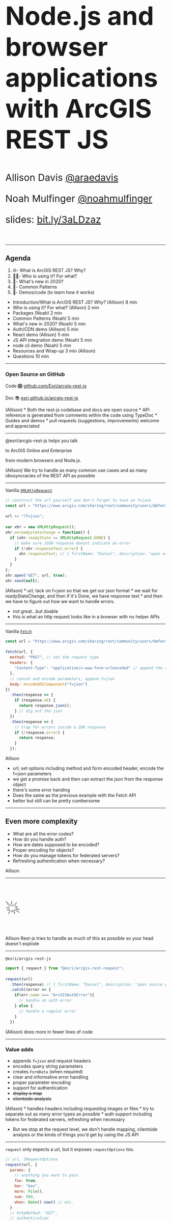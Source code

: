 <!-- .slide: data-background-size="cover" style="padding-left: 80px" data-background="../../template/img/2020/devsummit/bg-1.png" -->

<h1 style="text-align: left; font-size: 80px; ">Node.js and browser applications with ArcGIS REST JS</h1>
<p style="text-align: left; font-size: 30px;">Allison Davis <a href="https://github.com/araedavis">@araedavis</a></p>
<p style="text-align: left; font-size: 30px;">Noah Mulfinger <a href="https://github.com/noahmulfinger">@noahmulfinger</a></p>
<p style="text-align: left; font-size: 30px;">slides: <a href="https://bit.ly/3aLDzaz">bit.ly/3aLDzaz</a></p>

<!-- Add these rows to push your text up so it is not interfering with the event name. Test on your actual projector! -->
<p>&nbsp;</p>

---

<!-- .slide: data-background="../../template/img/2020/devsummit/bg-2.png" -->

## Agenda

1. 🌐- What is ArcGIS REST JS? Why?
1. 👩‍🚀- Who is using it? For what?
1. 📆- What's new in 2020?
1. 💯- Common Patterns
1. 🤹‍- Demos/code (to learn how it works)

<aside class="notes" data-markdown>

* Introduction/What is ArcGIS REST JS? Why? (Allison) 8 min
* Who is using it? For what? (Allison) 2 min
* Packages (Noah) 2 min
* Common Patterns (Noah) 5 min
* What's new in 2020? (Noah) 5 min
* Auth/CDN demo (Allison) 5 min
* React demo (Allison) 5 min
* JS API integration demo (Noah) 5 min
* node cli demo (Noah) 5 min
* Resources and Wrap-up 3 min (Allison)
* Questions 10 min
</aside>

---

<!-- .slide: data-background="../../template/img/2020/devsummit/bg-2.png" -->

### Open Source on GitHub

Code 🎛 [github.com/Esri/arcgis-rest-js](https://github.com/Esri/arcgis-rest-js)

Doc 📚 [esri.github.io/arcgis-rest-js](https://esri.github.io/arcgis-rest-js)

<aside class="notes" data-markdown>
(Allison)
  * Both the rest-js codebase and docs are open source
  *  API reference is generated from comments within the code using TypeDoc
  * Guides and demos
  * pull requests (suggestions, improvements) welcome and appreciated
</aside>

---

<!-- .slide: data-background="../../template/img/2020/devsummit/bg-2.png" -->

@esri/arcgis-rest-js helps you talk

to ArcGIS Online and Enterprise

from modern browsers and Node.js.

<aside class="notes" data-markdown>
(Allison)
We try to handle as many common use cases and as many idiosyncracies of the REST API as possible
</aside>

---

<!-- .slide: data-background="../../template/img/2020/devsummit/bg-2.png" -->

Vanilla [`XMLHttpRequest`](https://developer.mozilla.org/en-US/docs/Web/API/XMLHttpRequest)

```js
// construct the url yourself and don't forget to tack on f=json
const url = "https://www.arcgis.com/sharing/rest/community/users/dmfenton";

url += "?f=json";

var xhr = new XMLHttpRequest();
xhr.onreadystatechange = function() {
  if (xhr.readyState == XMLHttpRequest.DONE) {
    // make sure JSON response doesnt indicate an error
    if (!xhr.responseText.error) {
      xhr.responseText; // { firstName: "Daniel", description: "open source geodev" ... }
    }
  }
};
xhr.open("GET", url, true);
xhr.send(null);
```

<aside class="notes" data-markdown>
(Allison)
  * url; tack on f=json so that we get our json format
  * we wait for readyStateChange, and then if it's Done, we have response text 
  * and then we have to figure out how we want to handle errors.

  * not great...but doable
  * this is what an http request looks like in a browser with no helper APIs
</aside>

---

<!-- .slide: data-background="../../template/img/2020/devsummit/bg-2.png" -->

Vanilla [`Fetch`](https://developer.mozilla.org/en-US/docs/Web/API/Fetch_API/Using_Fetch)

```js
const url = "https://www.arcgis.com/sharing/rest/community/users/dmfenton";

fetch(url, {
  method: "POST", // set the request type
  headers: {
    "Content-Type": "application/x-www-form-urlencoded" // append the right header
  },
  // concat and encode parameters, append f=json
  body: encodeURIComponent("f=json")
})
  .then(response => {
    if (response.ok) {
      return response.json();
    } // dig out the json
  })
  .then(response => {
    // trap for errors inside a 200 response
    if (!response.error) {
      return response;
    }
  });
```

<aside class="notes" data-markdown>
  Allison

  * url; set options including method and form encoded header, encode the f=json parameters
  * we get a promise back and then can extract the json from the response object
  * there's some error handing
  * Does the same as the previous example with the Fetch API 
  * better but still can be pretty cumbersome
</aside>

---

<!-- .slide: data-background="../../template/img/2020/devsummit/bg-2.png" -->

## Even more complexity

- What are all the error codes?
- How do you handle auth?
- How are dates supposed to be encoded?
- Proper encoding for objects?
- How do you manage tokens for federated servers?
- Refreshing authentication when necessary?

<aside class="notes">
Allison

</aside>

---

<!-- .slide: data-background="../../template/img/2020/devsummit/bg-2.png" -->

<p style="font-size: 400%;">💥</p>

<aside class="notes" data-markdown>
Allison
Rest-js tries to handle as much of this as possible so your head doesn't explode
</aside>

---

<!-- .slide: data-background="../../template/img/2020/devsummit/bg-2.png" -->

`@esri/arcgis-rest-js`

```js
import { request } from "@esri/arcgis-rest-request";

request(url)
  .then(response) // { firstName: "Daniel", description: "open source geodev" ... }
  .catch((error => {
    if(err.name === "ArcGISAuthError"){
      // handle an auth error
    } else {
      // handle a regular error
    }
  })
```

<aside class="notes" data-markdown>
(Allison)
  does more in fewer lines of code 
</aside>

---

<!-- .slide: data-background="../../template/img/2020/devsummit/bg-2.png" -->

### Value adds

- appends `f=json` and request headers
- encodes query string parameters
- creates `FormData` (when required)
- clear and informative error handling
- proper parameter encoding
- support for authentication
- ~~display a map~~
- ~~clientside analysis~~

<aside class="notes" data-markdown>
(Allison)
* handles headers including requesting images or files 
* try to separate out as many error types as possible
* auth support including tokens for federated servers, refreshing when necessary

* But we stop at the request level, we don't handle mapping, clientside analysis or the kinds of things you'd get by using the JS API
</aside>

---

<!-- .slide: data-background="../../template/img/2020/devsummit/bg-2.png" -->

`request` only expects a url, but it exposes `requestOptions` too.

```js
// url, IRequestOptions
request(url, {
  params: {
    // anything you want to pass
    foo: true,
    bar: "baz",
    more: File(),
    num: 999,
    when: Date().now() // etc.
  }
  // httpMethod: "GET",
  // authentication
  // portal,
  // headers,
  // fetch
});
```

<aside class="notes" data-markdown>
Allison
  * httpMethod defaults to POST
  * IRequestOptions give you more control over the request
  * authentication helps you generate tokens when you can't make an anonymous request
  * a custom Fetch implementation can be passed in too
</aside>

---

<!-- .slide: data-background="../../template/img/2020/devsummit/bg-2.png" -->

the rest of the API builds on top of `request`

```js
import { geocode } from "@esri/arcgis-rest-geocoding";

// assumes you want to use ArcGIS Online
geocode("LAX").then(response); // { ... candidates: [] }

// IRequestOptions is still available
geocode({
  singleLine: "LAX",
  params: {
    forStorage: true
  },
  authentication
});
```

<aside class="notes" data-markdown>
  Allison
  * Under the hood, geocoding just calls request
  * But with nicer syntax 
</aside>

---

<!-- .slide: data-background="../../template/img/2020/devsummit/bg-2.png" -->

### Goals

- Node.js and (modern) browsers
- a la carte / svelte
- framework agnostic
- shave down the sharp edges
- align with JS ecosystem

<aside class="notes" data-markdown>
Allison
* work in node and modern browsers with small set of polyfills
* keeping the library as small as possible for best loadtime 
* framework agnostic - so that you can use rest-js with React, Angular, Vue, vanilla JS
* keep the rough edges away from your application code; handle edge cases and such from the rest api so you don't have to
* align with the rest of the JS ecosystem - whatever your tooling, your bundler, frameworks - without having to use additional plugins or config

</aside>

---

<!-- .slide: data-background="../../template/img/2020/devsummit/bg-2.png" -->

### Disclaimer\*

- not a product, no roadmap
- work [in progress](https://developers.arcgis.com/rest/)
- scratching our own itch

<aside class="notes" data-markdown>
Allison
* not an official product
* started as a way to standardize functionality and utilities that different Esri teams had created 
* that's why it was decided to open source it - if Esri teams are getting and adding so much value, certainly users and partners can too
</aside>

---

<!-- .slide: data-background="../../template/img/2020/devsummit/bg-2.png" -->

### Comparison

- _kind of_ analogous to ArcGIS API for Python
- **much different** than the ArcGIS API for JavaScript

<aside class="notes" data-markdown>
Allison
  * kind of similar to the Python API in functionality but lacks a notebooks environment like Jupiter notebooks where you can save and rerun your scripts

  * it's all about transactions with the data from the Rest API - no mapping, display capabilities, data analysis
</aside>

---

<!-- .slide: data-background="../../template/img/2020/devsummit/bg-2.png" -->

### In the beginning...

- [ArcGIS for Developers](https://developers.arcgis.com)
- [ArcGIS Hub](https://hub.arcgis.com)
- customers!

<aside class="notes" data-markdown>
Allison
* rest-js has been around over two years now. 
* Began as a collaboration between Hub and the Developer Experience team 
* Hub was using Ember and experimented with open sourcing some of the wrappers they'd created for working with the Rest API and dealing with things like users, items - they found that their solution was a little too specific - difficult for users to grab and go
* Dev experience team was using Angular and a lot of the functionality we had written mirrored that of the Hub team's - but specific to Angular applications and their conventions. 
* So...how to create a solution that eliminated that duplication of work, so that these helpers could be written once and work everywhere
</aside>

---

<!-- .slide: data-background="../../template/img/2020/devsummit/bg-2.png" -->

### As of 2020

- ArcGIS Hub
- ArcGIS for Developers
- Storymaps
- Web AppBuilder (next generation)
- ArcGIS Urban
- Professional Services
- ArcGIS Solutions
- ArcGIS Enterprise
- ArcGIS Analytics for IoT
- Esri UK
- Startups / Partners
- Customers
- You?

<aside class="notes" data-markdown>
Allison
* Over the last couple years, we've seen the floodgates open not only with customer implementations but other teams at Esri

* Handoff to Noah
</aside>

---

<!-- .slide: data-background="../../template/img/2020/devsummit/bg-2.png" -->

## Noah Mulfinger (2)

---

<!-- .slide: data-background="../../template/img/2020/devsummit/bg-2.png" -->

## packages 📦!

- `request` 2.8 kB
- `auth` 3.6 kB
- `portal` 5.1 kB
- `feature-layer` 1.3 kB
- `service-admin` 746 B
- `geocoding` 1 kB
- `routing` 642 B

<aside class="notes" data-markdown>
Noah
- set of packages we have so far
- wrappers on top of request package
- all very lightweight
- if you're bundling them they would be tree-shakeable, only including the functions you actually need
</aside>

---

<!-- .slide: data-background="../../template/img/2020/devsummit/bg-2.png" -->

### since DevSummit 2019...

🎉 rest-js v2.0.0! 🎉

(plus 20 additional releases 🚀)

<aside class="notes" data-markdown>
Noah
- had a major release middle of last year
- lots of updates throughout the year, bug fixes and feature improvements
</aside>

---

<!-- .slide: data-background="../../template/img/2020/devsummit/bg-2.png" -->

### What's new in v2+

- [SearchQueryBuilder](https://esri.github.io/arcgis-rest-js/api/portal/SearchQueryBuilder/)

- Improved [paging](https://esri.github.io/arcgis-rest-js/api/portal/searchItems/#nextPage)

- `setDefaultRequestOptions()` and `withOptions()`

- Package and type reorganization

<aside class="notes" data-markdown>
Noah
- Added a way to build search queries, easier than appending to a long string
- easy paging, making it easier to get the next page of results
- helper methods for reducing repetition of common request options
- lot of reorganization of packages, types, and functions based on feedback and needs of contributors
</aside>

---

<!-- .slide: data-background="../../template/img/2020/devsummit/bg-2.png" -->

### One portal package to rule them all

```bash
// 1.x
npm install @esri/arcgis-rest-items &&
@esri/arcgis-rest-users &&
@esri/arcgis-rest-groups &&
@esri/arcgis-rest-sharing

// 2.x
npm install @esri/arcgis-rest-portal

```

<aside class="notes" data-markdown>
Noah
- reduce the number of packages
- overzealous in splitting up the functionality
- shared functionality 
</aside>

---

<!-- .slide: data-background="../../template/img/2020/devsummit/bg-2.png" -->

### Building search queries

```js
// 1.x
const q =
  "Trees AND owner: US Forest Service AND (type: 'Web Mapping Application' OR type: 'Mobile Application')";

// 2.x
const q = new SearchQueryBuilder()
  .match("Trees")
  .and()
  .match("US Forest Service")
  .in("owner")
  .and()
  .startGroup()
  .match("Web Mapping Application")
  .in("type")
  .or()
  .match("Mobile Application")
  .in("type")
  .endGroup();
```

<aside class="notes" data-markdown>
Noah
- searchquerybuilder allows makes queries simpler, less error prone
- a bit more code, but really useful for complex queries
- don't need to manually manage a string
</aside>

---

<!-- .slide: data-background="../../template/img/2020/devsummit/bg-2.png" -->

### Packages install types automatically

```typescript
// 1.x
import { IPoint } from "@esri/arcgis-rest-common-types";
import { reverseGeocode } from "@esri/arcgis-rest-geocoder";

reverseGeocode({ x: 34, y: -118 } as IPoint);

// 2.x
import { IPoint, reverseGeocode } from "@esri/arcgis-rest-geocoding";

reverseGeocode({ x: 34, y: -118 } as IPoint);
```

Check out the [release notes](https://esri.github.io/arcgis-rest-js/guides/whats-new-v2-0/) for the full list

<aside class="notes" data-markdown>
Noah
- final 2.x update I'll mention
- used to need a separate package for typescript types
- now they are included automatically for you
- For all info, see the release notes
</aside>

---

<!-- .slide: data-background="../../template/img/2020/devsummit/bg-3.png" -->

## Common Patterns

---

<!-- .slide: data-background="../../template/img/2020/devsummit/bg-2.png" -->

when only **one** piece of information is required

```js
import { searchItems } from "@esri/arcgis-rest-portal";
//
searchItems('water')
  .then(response) // { total: 355, etc... }
// or
searchItems({
  query: "water",
  httpMethod: "GET",
  authentication
});
```

you can pass in it in directly.

<aside class="notes" data-markdown>
Noah
- When a single piece of info is required, you can pass in the info directly
- If you want to pass in additional properties, you pass in an object that extends IRequestOptions
</aside>

---

<!-- .slide: data-background="../../template/img/2020/devsummit/bg-2.png" -->

### if **more** than one piece of information is needed

<pre style="width: 50%; margin: 0 auto; box-shadow: none;">
<code class="hljs js">deleteFeatures({
  url: "https://server.arcgis.com/arcgis/rest/services/MyData/FeatureServer/0"
  objectIds: [ 123 ]
})
  .then(response)
</code>
</pre>

<pre style="width: 50%; margin: 0 auto; box-shadow: none;">
<code class="hljs json">{
  "deleteResults": [
    {
      "objectId": 123,
      "success": true
    }
  ]
}
</code>
</pre>

only an object can be passed in, [_extends_](https://esri.github.io/arcgis-rest-js/api/feature-service/deleteFeatures/) `IRequestOptions`

<aside class="notes" data-markdown>
Noah
- with multiple required params, an object must be passed in 
- extends IRequestOptions as mentioned earlier
- go to deleteFeatures page on doc site and show options
- mention `params` object for additional custom params
  - goal is not to document the whole rest api, just common options
</aside>

---

<!-- .slide: data-background="../../template/img/2020/devsummit/bg-2.png" -->

### update who can access an [item](http://edn.maps.arcgis.com/home/item.html?id=d9af3e31a562431988666e86bfc8a0d5)

```js
import { setItemAccess } from "@esri/arcgis-rest-sharing";

setItemAccess({
  id: `fe8`, // which item?
  access: `public`, // who should be able to see it?
  authentication // user allowed to update
}).then(response);
```

[`ISetItemAccessOptions`](https://esri.github.io/arcgis-rest-js/api/portal/setItemAccess/)

<aside class="notes" data-markdown>
Noah
- reduce overhead of constructing url for an item
- only the bare minimum required info is needed.
</aside>

---

<!-- .slide: data-background="../../template/img/2020/devsummit/bg-2.png" -->

Simplified developer experience, even when the underlying logic is [complicated](https://github.com/Esri/arcgis-rest-js/blob/master/packages/arcgis-rest-portal/src/sharing/group-sharing.ts#L76-L173)

- we ensure the response is \_deterministic
- we figure out _which_ url to call (based on role)

<aside class="notes" data-markdown>
Noah
- overall simplifying the developer experience of interacting with the REST API
- do a quick view of the changeGroupSharing to show how complicated it is
- requirement of the hub team that often has to deal with sharing
- 
</aside>

---

<!-- .slide: data-background="../../template/img/2020/devsummit/bg-2.png" -->

## Authentication

```js
import { UserSession } from "@esri/arcgis-rest-auth";

// ArcGIS Online credentials
const authentication = new UserSession({ username, password });

// ArcGIS Enterprise credentials
const enterpriseAuth = new UserSession({
  username,
  password,
  portal: `https://gis.city.gov/sharing/rest`
});
```

<aside class="notes" data-markdown>
Noah
- UserSession is the most common way to handle authentication
- this in and of itself doesnt fetch a token, just sets up config needed for making authenticated requests
- similar to JS API IdentityManager
    - doesn't juggle multiple portals
    - doesn't present a UI to login when an anonymous request fails
- tokens arent fetched until its time to make a request
</aside>

---

<!-- .slide: data-background="../../template/img/2020/devsummit/bg-2.png" -->

`UserSession` keeps track of token expiration

```js
const url = `http://geocode.arcgis.com/arcgis/rest/services/World/GeocodeServer/`;

const authentication = new UserSession({ username, password });

request(url, { authentication }).then(response => {
  // the same token will be reused for the second request
  request(url, { authentication });
});
```

and whether or not a server is trusted (federated)

<aside class="notes" data-markdown>
Noah
- the UserSession keeps track of the expiration of tokens and trusted servers
- pass around the authentication object
- UserSession will handle getting new tokens if they get expired
</aside>

---

<!-- .slide: data-background="../../template/img/2020/devsummit/bg-2.png" -->

## Allison Davis (3)

---

<!-- .slide: data-background="../../template/img/2020/devsummit/bg-4.png" -->

## Demo

### [OAuth in Browser](https://github.com/Esri/arcgis-rest-js/tree/master/demos/oauth2-browser)

- [Auth package](https://esri.github.io/arcgis-rest-js/api/auth/UserSession/)
- [rest-js via CDN](https://esri.github.io/arcgis-rest-js/guides/from-a-cdn/)

<aside class="notes" data-markdown>
Allison
* Vanilla JS implementation 

* Demo follows the app login pattern, in which an app uses your client id to obtain credentials

* Demonstrate inline Sign In 

* What's going on? 

* Use arcgis for developers to create an app item and set a redirect url

* in app code, we set our client id

* Index.html - CDN script tags

* Index.html - line 178 our click handler. Note that when using the CDN we preface our method calls with `arcgisREST`

* Authenticate.html just calls a function to complete the OAuth process. The session info is saved in local storage
</aside>

---

<!-- .slide: data-background="../../template/img/2020/devsummit/bg-4.png" -->

## Demo

### [React Component](https://github.com/oppoudel/react-geocoder)

- [Geocoding package](https://esri.github.io/arcgis-rest-js/api/geocoding/)
- [Downshift](https://github.com/downshift-js/downshift)

<aside class="notes" data-markdown>
Allison

* This is a React geocoding component created by a user - link to his repo is in the slides

* Running this locally to show the upgrade to rest-js 2.9

* This is built with React and Downshift, which is a project to create low-level accesible dropdowns, menus and other components in React

* Demonstrate component in browser

* In Geocoder.js, 
  * If the menu is open, Geocode component calls the `suggest` method from the geocoding package

  * debounce - prevents an API call with every key stroke and improves performance

  * Suggest provides magicKey values in addition to text result. The key links a suggestion to an address or place. This can be passed to the geocode call to improve search time. Note that magic Keys are not permanent across versions of the World Geocoding search and thus shouldn't be stored by a client application, but instead only used as a parameter for the geocode call.  

  * handleStateChange is passed to the Downshift instance so that onStateChange, the function is called, which in turn calls the geocode method with the magicKey passed as a parameter


</aside>

---

<!-- .slide: data-background="../../template/img/2020/devsummit/bg-2.png" -->

## Noah Mulfinger (4)

---

<!-- .slide: data-background="../../template/img/2020/devsummit/bg-4.png" -->

## Demo

### [JS API Integration with Angular](https://angular-js-api-integration-demo.stackblitz.io/)

<aside class="notes" data-markdown>
Noah
</aside>

---

<!-- .slide: data-background="../../template/img/2020/devsummit/bg-4.png" -->

## Demo

### [Node.js](https://github.com/Esri/arcgis-rest-js/tree/master/demos/node-cli-item-management/)

<aside class="notes">
Noah
</aside>

---

<!-- .slide: data-background="../../template/img/2020/devsummit/bg-2.png" -->

## Allison Davis (5)

---

<!-- .slide: data-background="../../template/img/2020/devsummit/bg-3.png" -->

### Resources 📚

- [Link to slides](https://bit.ly/3aLDzaz)
- [GitHub repo](https://github.com/Esri/arcgis-rest-js)
- [Docs site](https://esri.github.io/)
- [Demo at Observables](https://beta.observablehq.com/@jgravois/introduction-to-esri-arcgis-rest-js)
<p>&nbsp;</p> 

### More Demos 💻

- [Sapper](https://github.com/Esri/arcgis-rest-js/tree/master/demos/feature-collection-manager-sapper)
- [Web Components with Stencil](https://github.com/esridc/hub-components)
- [Lamda Functions](https://medium.com/@adamjpfister/know-your-apis-6dc6ea3d084c)

<aside class="notes" data-markdown>
Allison

* There are lots of great demos in the rest-js repo and beyound, we've pointed out a few here

* Reiterate that rest-js is open source and we welcome PRs, feedback, information about how you're implementing this in your projects

* Thank you!
</aside>

---

<!-- .slide: data-background="../../template/img/2020/devsummit/bg-3.png" -->

<img src="../../template/img/esri-science-logo-white.png" class="plain" style="background: none;" />
